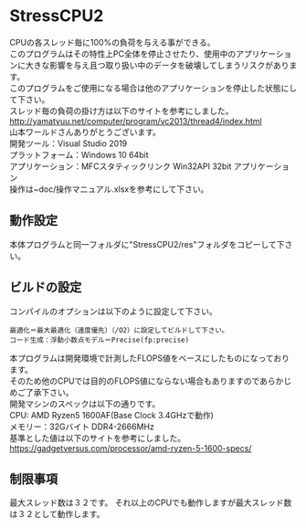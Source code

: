 # StressCPU2
CPUの各スレッド毎に100%の負荷を与える事ができる。</br>
このプログラムはその特性上PC全体を停止させたり、使用中のアプリケーションに大きな影響を与え且つ取り扱い中のデータを破壊してしまうリスクがあります。</br>
このプログラムをご使用になる場合は他のアプリケーションを停止した状態にして下さい。</br>
スレッド毎の負荷の掛け方は以下のサイトを参考にしました。</br>
http://yamatyuu.net/computer/program/vc2013/thread4/index.html</br>
山本ワールドさんありがとうございます。</br>
開発ツール：Visual Studio 2019</br>
プラットフォーム：Windows 10 64bit</br>
アプリケーション：MFCスタティックリンク Win32API 32bit アプリケーション</br>
操作は~doc/操作マニュアル.xlsxを参考にして下さい。</br>
## 動作設定
本体プログラムと同一フォルダに"StressCPU2/res"フォルダをコピーして下さい。
## ビルドの設定
コンパイルのオプションは以下のように設定して下さい。
```
最適化＝最大最適化（速度優先）（/O2）に設定してビルドして下さい。
コード生成：浮動小数点モデル＝Precise(fp:precise)
```
本プログラムは開発環境で計測したFLOPS値をベースにしたものになっております。</br>
そのため他のCPUでは目的のFLOPS値にならない場合もありますのであらかじめご了承下さい。</br>
開発マシンのスペックは以下の通りです。</br>
CPU: AMD Ryzen5 1600AF(Base Clock 3.4GHzで動作)</br>
メモリー：32Gバイト DDR4-2666MHz</br>
基準とした値は以下のサイトを参考にしました。</br>
https://gadgetversus.com/processor/amd-ryzen-5-1600-specs/</br>
## 制限事項
最大スレッド数は３２です。
それ以上のCPUでも動作しますが最大スレッド数は３２として動作します。
